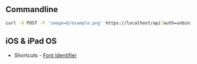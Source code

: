 ## Commandline

```bash
curl -X POST -F 'image=@/example.png' https://localhost/api?auth=unbinilium&verify=sha1_of_example.png
````

## iOS & iPad OS

- Shortcuts - [Font Identifier](https://www.icloud.com/shortcuts/8a8cba4ede2e403f84b16e0455e8f3fc)
